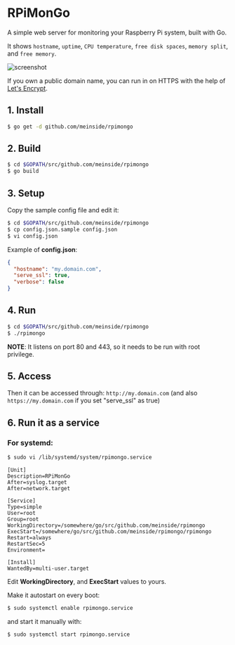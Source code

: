 # RPiMonGo

A simple web server for monitoring your Raspberry Pi system, built with Go.

It shows `hostname`, `uptime`, `CPU temperature`, `free disk spaces`, `memory split`, and `free memory`.

![screenshot](https://user-images.githubusercontent.com/185988/27938333-4e6b4ae4-62f8-11e7-809f-65113ff397c8.png)

If you own a public domain name, you can run in on HTTPS with the help of [Let's Encrypt](https://letsencrypt.org/).

## 1. Install

```bash
$ go get -d github.com/meinside/rpimongo
```

## 2. Build

```bash
$ cd $GOPATH/src/github.com/meinside/rpimongo
$ go build
```

## 3. Setup

Copy the sample config file and edit it:

```bash
$ cd $GOPATH/src/github.com/meinside/rpimongo
$ cp config.json.sample config.json
$ vi config.json
```

Example of **config.json**:

```json
{
  "hostname": "my.domain.com",
  "serve_ssl": true,
  "verbose": false
}
```

## 4. Run

```bash
$ cd $GOPATH/src/github.com/meinside/rpimongo
$ ./rpimongo
```

**NOTE**: It listens on port 80 and 443, so it needs to be run with root privilege.

## 5. Access

Then it can be accessed through: `http://my.domain.com` (and also `https://my.domain.com` if you set "serve_ssl" as true)

## 6. Run it as a service

### For systemd:

```bash
$ sudo vi /lib/systemd/system/rpimongo.service
```

```
[Unit]
Description=RPiMonGo
After=syslog.target
After=network.target

[Service]
Type=simple
User=root
Group=root
WorkingDirectory=/somewhere/go/src/github.com/meinside/rpimongo
ExecStart=/somewhere/go/src/github.com/meinside/rpimongo/rpimongo
Restart=always
RestartSec=5
Environment=

[Install]
WantedBy=multi-user.target
```

Edit **WorkingDirectory**, and **ExecStart** values to yours.

Make it autostart on every boot:

```bash
$ sudo systemctl enable rpimongo.service
```

and start it manually with:

```bash
$ sudo systemctl start rpimongo.service
```

